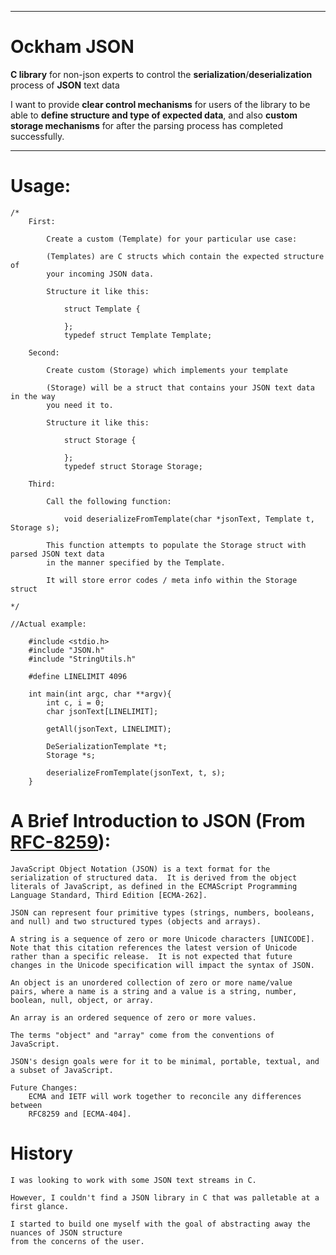 _________________________________________________________________________________________________
# Ockham JSON

**C library** for non-json experts to control the **serialization**/**deserialization** process
of **JSON** text data

I want to provide **clear control mechanisms** for users of the library to be able to 
**define structure and type of expected data**, and also **custom storage mechanisms** for after
the parsing process has completed successfully. 
_________________________________________________________________________________________________
# Usage:
    
    /*
        First: 

            Create a custom (Template) for your particular use case:

            (Templates) are C structs which contain the expected structure of 
            your incoming JSON data.

            Structure it like this:

                struct Template {

                };
                typedef struct Template Template;
        
        Second: 
            
            Create custom (Storage) which implements your template
        
            (Storage) will be a struct that contains your JSON text data in the way 
            you need it to. 

            Structure it like this:

                struct Storage {

                };
                typedef struct Storage Storage;
        
        Third:
            
            Call the following function:

                void deserializeFromTemplate(char *jsonText, Template t, Storage s);

            This function attempts to populate the Storage struct with parsed JSON text data
            in the manner specified by the Template. 

            It will store error codes / meta info within the Storage struct

    */

    //Actual example: 

        #include <stdio.h>
        #include "JSON.h"
        #include "StringUtils.h"

        #define LINELIMIT 4096

        int main(int argc, char **argv){
            int c, i = 0;
            char jsonText[LINELIMIT];
            
            getAll(jsonText, LINELIMIT);

            DeSerializationTemplate *t;
            Storage *s;
            
            deserializeFromTemplate(jsonText, t, s);
        }
            
        
# A Brief Introduction to JSON (From [RFC-8259](https://www.rfc-editor.org/rfc/rfc8259)):
    
    JavaScript Object Notation (JSON) is a text format for the
    serialization of structured data.  It is derived from the object
    literals of JavaScript, as defined in the ECMAScript Programming
    Language Standard, Third Edition [ECMA-262].

    JSON can represent four primitive types (strings, numbers, booleans,
    and null) and two structured types (objects and arrays).

    A string is a sequence of zero or more Unicode characters [UNICODE].
    Note that this citation references the latest version of Unicode
    rather than a specific release.  It is not expected that future
    changes in the Unicode specification will impact the syntax of JSON.

    An object is an unordered collection of zero or more name/value
    pairs, where a name is a string and a value is a string, number,
    boolean, null, object, or array.

    An array is an ordered sequence of zero or more values.

    The terms "object" and "array" come from the conventions of
    JavaScript.

    JSON's design goals were for it to be minimal, portable, textual, and
    a subset of JavaScript.

    Future Changes:
        ECMA and IETF will work together to reconcile any differences between
        RFC8259 and [ECMA-404]. 

# History

    I was looking to work with some JSON text streams in C. 

    However, I couldn't find a JSON library in C that was palletable at a first glance.

    I started to build one myself with the goal of abstracting away the nuances of JSON structure
    from the concerns of the user. 
